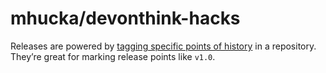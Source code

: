 # mhucka/devonthink-hacks

Releases are powered by [tagging specific points of history](https://git-scm.com/book/en/Git-Basics-Tagging) in a repository. They’re great for marking release points like `v1.0`.

